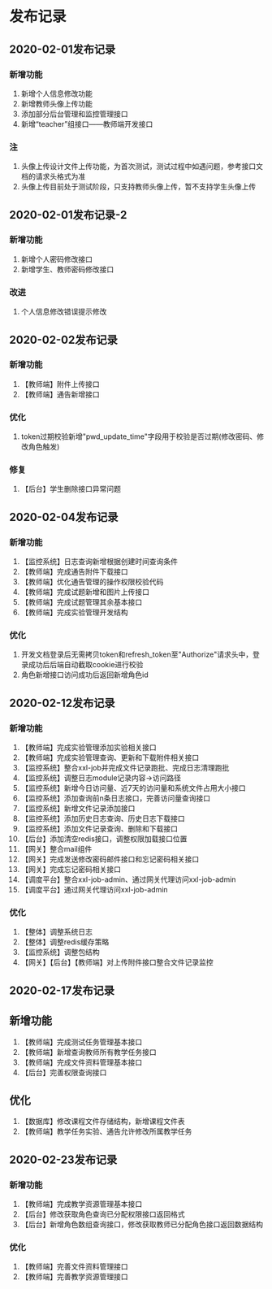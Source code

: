 # 发布记录

## 2020-02-01发布记录

### 新增功能

1. 新增个人信息修改功能
2. 新增教师头像上传功能
3. 添加部分后台管理和监控管理接口
4. 新增“teacher”组接口——教师端开发接口

### 注

1. 头像上传设计文件上传功能，为首次测试，测试过程中如遇问题，参考接口文档的请求头格式为准
2. 头像上传目前处于测试阶段，只支持教师头像上传，暂不支持学生头像上传

## 2020-02-01发布记录-2

### 新增功能

1. 新增个人密码修改接口
2. 新增学生、教师密码修改接口

### 改进

1. 个人信息修改错误提示修改

## 2020-02-02发布记录

### 新增功能

1. 【教师端】附件上传接口
2. 【教师端】通告新增接口

### 优化

1. token过期校验新增"pwd_update_time"字段用于校验是否过期(修改密码、修改角色触发)

### 修复

1. 【后台】学生删除接口异常问题

## 2020-02-04发布记录

### 新增功能

1. 【监控系统】日志查询新增根据创建时间查询条件
2. 【教师端】完成通告附件下载接口
3. 【教师端】优化通告管理的操作权限校验代码
4. 【教师端】完成试题新增和图片上传接口
5. 【教师端】完成试题管理其余基本接口
2. 【教师端】完成实验管理开发结构

### 优化

1. 开发文档登录后无需拷贝token和refresh_token至"Authorize"请求头中，登录成功后后端自动截取cookie进行校验
2. 角色新增接口访问成功后返回新增角色id

## 2020-02-12发布记录

### 新增功能

1. 【教师端】完成实验管理添加实验相关接口
2. 【教师端】完成实验管理查询、更新和下载附件相关接口
3. 【监控系统】整合xxl-job并完成文件记录跑批、完成日志清理跑批
4. 【监控系统】调整日志module记录内容->访问路径
5. 【监控系统】新增今日访问量、近7天的访问量和系统文件占用大小接口
6. 【监控系统】添加查询前n条日志接口，完善访问量查询接口
7. 【监控系统】新增文件记录添加接口
8. 【监控系统】添加历史日志查询、历史日志下载接口
9. 【监控系统】添加文件记录查询、删除和下载接口
10. 【后台】添加清空redis接口，调整权限加载接口位置
11. 【网关】整合mail组件
12. 【网关】完成发送修改密码邮件接口和忘记密码相关接口
13. 【网关】完成忘记密码相关接口
14. 【调度平台】整合xxl-job-admin、通过网关代理访问xxl-job-admin
15. 【调度平台】通过网关代理访问xxl-job-admin

### 优化

1. 【整体】调整系统日志
2. 【整体】调整redis缓存策略
3. 【监控系统】调整包结构
4. 【网关】【后台】【教师端】对上传附件接口整合文件记录监控

## 2020-02-17发布记录

## 新增功能

1. 【教师端】完成测试任务管理基本接口
3. 【教师端】新增查询教师所有教学任务接口
3. 【教师端】完成文件资料管理基本接口
4. 【后台】完善权限查询接口

## 优化

1. 【数据库】修改课程文件存储结构，新增课程文件表
2. 【教师端】教学任务实验、通告允许修改所属教学任务

## 2020-02-23发布记录

### 新增功能

1. 【教师端】完成教学资源管理基本接口
2. 【后台】修改获取角色查询已分配权限接口返回格式
2. 【后台】新增角色数组查询接口，修改获取教师已分配角色接口返回数据结构

### 优化

1. 【教师端】完善文件资料管理接口
2. 【教师端】完善教学资源管理接口


